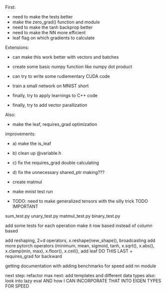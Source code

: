 First:

- need to make the tests better
- make the zero_grad() function and module
- need to make the tanh backprop better
- need to make the NN more efficient
- leaf flag on which gradients to calculate

Extensions:

- can make this work better with vectors and batches
- create some basic numpy function like numpy dot product
- can try to write some rudiementary CUDA code

- train a small network on MNIST short
- finally, try to apply learnings to C++ code
- finally, try to add vector parallization

Also:

- make the leaf, requires_grad optimization

improvements:

- a) make the is_leaf
- b) clean up @variable.h
- c) fix the requires_grad double calculating
- d) fix the unnecessary shared_ptr making???

- create matmul
- make mnist test run
- TODO: need to make generalized tensors with the silly trick TODO IMPORTANT

sum_test.py
unary_test.py
matmul_test.py
binary_test.py

add some tests for each operation
make it row based instead of column based

add reshaping, 2+d operators, x.reshape(new_shape)), broadcasting
add more pytorch operators (minimum, mean, sigmoid, tanh, x.sqrt(), x.abs(), x.clamp(min, max), x.floor(), x.ceil(),
add leaf DO THIS LAST + requires_grad for backward

getting documentation with
adding benchmarks for speed
add nn module

next step: refactor max
next: add templates and different data types
also: look into lazy eval AND how I CAN INCORPORATE THAT INTO EIGEN TYPES FOR SPEED
